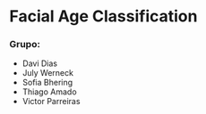 # Facial Age Classification

### Grupo:
* Davi Dias
* July Werneck
* Sofia Bhering
* Thiago Amado
* Victor Parreiras

